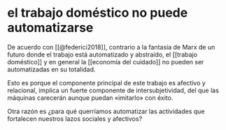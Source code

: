 # el trabajo doméstico no puede automatizarse
De acuerdo con [[@federici2018]], contrario a la fantasía de Marx de un futuro donde el trabajo está automatizado y abstraído, el [[trabajo doméstico]] y en general la [[economía del cuidado]] no pueden ser automatizadas en su totalidad.

Esto es porque el componente principal de este trabajo es afectivo y relacional, implica un fuerte componente de intersubjetividad, del que las máquinas carecerán aunque puedan «imitarlo» con éxito.

Otra razón es ¿para qué querríamos automatizar las actividades que fortalecen nuestros lazos sociales y afectivos?
